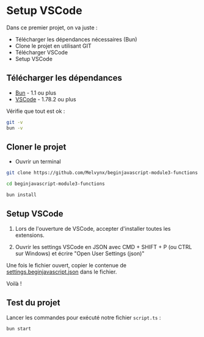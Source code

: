 # Setup VSCode

Dans ce premier projet, on va juste :

- Télécharger les dépendances nécessaires (Bun)
- Clone le projet en utilisant GIT
- Télécharger VSCode
- Setup VSCode

## Télécharger les dépendances

- [Bun](https://bun.sh/) - 1.1 ou plus
- [VSCode](https://code.visualstudio.com/download) - 1.78.2 ou plus

Vérifie que tout est ok : 

```bash
git -v
bun -v
```

## Cloner le projet

- Ouvrir un terminal

```bash
git clone https://github.com/Melvynx/beginjavascript-module3-functions

cd beginjavascript-module3-functions

bun install
```

## Setup VSCode

1. Lors de l'ouverture de VSCode, accepter d'installer toutes les extensions.

2. Ouvrir les settings VSCode en JSON avec CMD + SHIFT + P (ou CTRL sur Windows) et écrire "Open User Settings (json)"

Une fois le fichier ouvert, copier le contenue de [settings.beginjavascript.json](.vsocde/settings.beginjavascript.json) dans le fichier.

Voilà !

## Test du projet

Lancer les commandes pour exécuté notre fichier `script.ts` :

```bash
bun start
```
